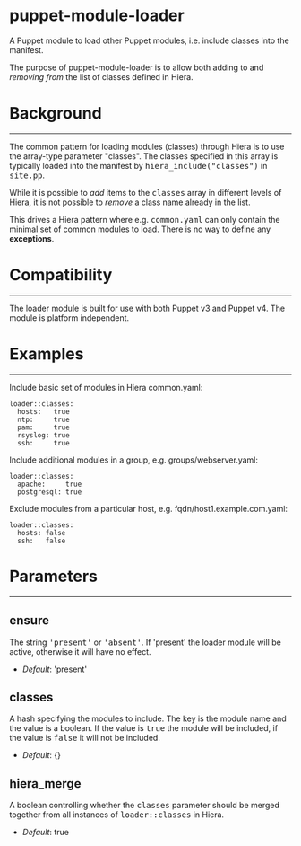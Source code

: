 puppet-module-loader
====================

A Puppet module to load other Puppet modules, i.e. include classes into the
manifest.

The purpose of puppet-module-loader is to allow both adding to and *removing
from* the list of classes defined in Hiera.

# Background
------------
The common pattern for loading modules (classes) through Hiera is to use the
array-type parameter "classes". The classes specified in this array is
typically loaded into the manifest by <tt>hiera\_include("classes")</tt> in
<tt>site.pp</tt>.

While it is possible to *add* items to the <tt>classes</tt> array in different
levels of Hiera, it is not possible to *remove* a class name already in the list.

This drives a Hiera pattern where e.g. <tt>common.yaml</tt> can only contain the
minimal set of common modules to load. There is no way to define any **exceptions**.

# Compatibility
---------------
The loader module is built for use with both Puppet v3 and Puppet v4. The
module is platform independent.

# Examples
----------

Include basic set of modules in Hiera common.yaml:

    loader::classes:
      hosts:   true
      ntp:     true
      pam:     true
      rsyslog: true
      ssh:     true

Include additional modules in a group, e.g. groups/webserver.yaml:

    loader::classes:
      apache:     true
      postgresql: true

Exclude modules from a particular host, e.g. fqdn/host1.example.com.yaml:

    loader::classes:
      hosts: false
      ssh:   false

# Parameters
------------

ensure
------
The string <tt>'present'</tt> or <tt>'absent'</tt>. If 'present' the loader
module will be active, otherwise it will have no effect.

- *Default*: 'present'

classes
-------
A hash specifying the modules to include. The key is the module name and the
value is a boolean. If the value is <tt>true</tt> the module will be included,
if the value is <tt>false</tt> it will not be included.

- *Default*: {}

hiera\_merge
------------
A boolean controlling whether the <tt>classes</tt> parameter should be merged
together from all instances of <tt>loader::classes</tt> in Hiera.

- *Default*: true
